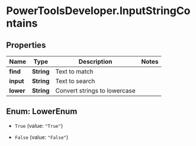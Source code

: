 # PowerToolsDeveloper.InputStringContains

## Properties

Name | Type | Description | Notes
------------ | ------------- | ------------- | -------------
**find** | **String** | Text to match | 
**input** | **String** | Text to search | 
**lower** | **String** | Convert strings to lowercase | 



## Enum: LowerEnum


* `True` (value: `"True"`)

* `False` (value: `"False"`)




